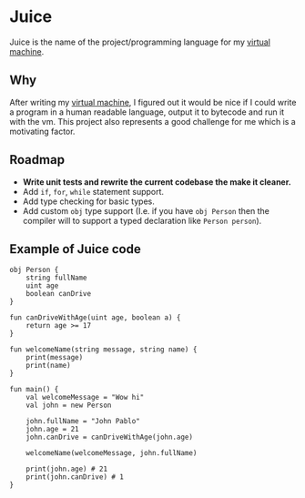# Juice
Juice is the name of the project/programming language for my [virtual machine](https://github.com/Jean-Gabriel/VirtualMachine).

## Why
After writing my [virtual machine](https://github.com/Jean-Gabriel/VirtualMachine), I figured out it would be nice if I could write a program in a human readable language, output it to bytecode and run it with the vm.
This project also represents a good challenge for me which is a motivating factor. 

## Roadmap
* **Write unit tests and rewrite the current codebase the make it cleaner.**
* Add `if`, `for`, `while` statement support.
* Add type checking for basic types.
* Add custom `obj` type support (I.e. if you have `obj Person` then the compiler will to support a typed declaration like `Person person`).

## Example of Juice code
```
obj Person {
    string fullName
    uint age
    boolean canDrive
}

fun canDriveWithAge(uint age, boolean a) {
    return age >= 17
}

fun welcomeName(string message, string name) {
    print(message)
    print(name)
}

fun main() {
    val welcomeMessage = "Wow hi"
    val john = new Person

    john.fullName = "John Pablo"
    john.age = 21
    john.canDrive = canDriveWithAge(john.age)

    welcomeName(welcomeMessage, john.fullName)

    print(john.age) # 21
    print(john.canDrive) # 1
}

```
